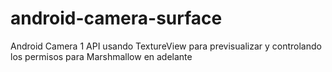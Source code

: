 # android-camera-surface
Android Camera 1 API usando TextureView para previsualizar y controlando los permisos para Marshmallow en adelante
